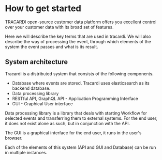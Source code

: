 # How to get started

TRACARDI open-source customer data platform offers you excellent control over your customer data with its broad set of
features.

Here we will describe the key terms that are used in tracardi. We will also describe the way of processing the event,
through which elements of the system the event passes and what is its result.

## System architecture

Tracardi is a distributed system that consists of the following components.

* Database where events are stored. Tracardi uses elasticsearch as its backend database.
* Data processing library
* RESTful API, GraphQL API - Application Programming Interface
* GUI - Graphical User interface

Data processing library is a library that deals with starting Workflow for selected events and transferring them to
external systems. For the end user, it does not exist alone as such, but in conjunction with the API.

The GUI is a graphical interface for the end user, it runs in the user's browser.

Each of the elements of this system (API and GUI and Database) can be run in multiple instances.




